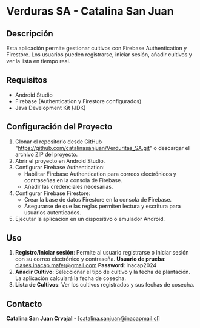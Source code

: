 # Verduras SA - Catalina San Juan

## Descripción
Esta aplicación permite gestionar cultivos con Firebase Authentication y Firestore. Los usuarios pueden registrarse, iniciar sesión, añadir cultivos y ver la lista en tiempo real.

## Requisitos
- Android Studio
- Firebase (Authentication y Firestore configurados)
- Java Development Kit (JDK)

## Configuración del Proyecto
1. Clonar el repositorio desde GitHub "https://github.com/catalinasanjuan/Verduritas_SA.git" o descargar el archivo ZIP del proyecto.
2. Abrir el proyecto en Android Studio.
3. Configurar Firebase Authentication:
    - Habilitar Firebase Authentication para correos electrónicos y contraseñas en la consola de Firebase.
    - Añadir las credenciales necesarias.
4. Configurar Firebase Firestore:
    - Crear la base de datos Firestore en la consola de Firebase.
    - Asegurarse de que las reglas permiten lectura y escritura para usuarios autenticados.
5. Ejecutar la aplicación en un dispositivo o emulador Android.

## Uso
1. **Registro/Iniciar sesión**: Permite al usuario registrarse o iniciar sesión con su correo electrónico y contraseña.
**Usuario de prueba**: clases.inacap.mafer@gmail.com
**Password**: inacap2024
2. **Añadir Cultivo**: Seleccionar el tipo de cultivo y la fecha de plantación. La aplicación calculará la fecha de cosecha.
3. **Lista de Cultivos**: Ver los cultivos registrados y sus fechas de cosecha.

## Contacto
**Catalina San Juan Crvajal** - [catalina.sanjuan@inacapmail.cl]
